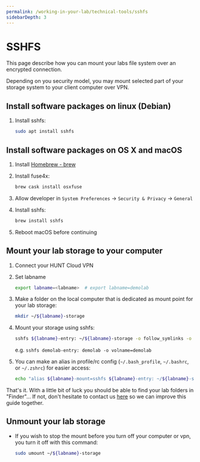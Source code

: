 ```yaml
---
permalink: /working-in-your-lab/technical-tools/sshfs
sidebarDepth: 3
---
```


# SSHFS

This page describe how you can mount your labs file system over an encrypted connection.

Depending on you security model, you may mount selected part of your storage system to your client computer over VPN.

## Install software packages on linux (Debian)

1. Install sshfs:

   ```bash
   sudo apt install sshfs
   ```

## Install software packages on OS X and macOS

1. Install [Homebrew - brew](https://brew.sh/)
2. Install fuse4x:

   ```bash
   brew cask install osxfuse
   ```

3. Allow developer in `System Preferences` -> `Security & Privacy` -> `General`

4. Install sshfs:

   ```bash
   brew install sshfs
   ```

5. Reboot macOS before continuing

## Mount your lab storage to your computer

1. Connect your HUNT Cloud VPN
2. Set labname

   ```bash
   export labname=<labname>  # export labname=demolab
   ```

3. Make a folder on the local computer that is dedicated as mount point for your lab storage:

   ```bash
   mkdir ~/${labname}-storage
   ```

4. Mount your storage using sshfs:

   ```bash
   sshfs ${labname}-entry: ~/${labname}-storage -o follow_symlinks -o volname=${labname}
   ```

   e.g. `sshfs demolab-entry: demolab -o volname=demolab`

5. You can make an alias in profile/rc config (`~/.bash_profile`, `~/.bashrc`, or `~/.zshrc`) for easier access:

   ```bash
   echo "alias ${labname}-mount=sshfs ${labname}-entry: ~/${labname}-storage -o follow_symlinks -o volname=${labname}" >> ~/.profile
   ```

That's it.
With a little bit of luck you should be able to find your lab folders in "Finder"...
If not, don't hesitate to contact us [here](/contact) so we can improve this guide together.

## Unmount your lab storage

- If you wish to stop the mount before you turn off your computer or vpn, you turn it off with this command:

  ```bash
  sudo umount ~/${labname}-storage
  ```
